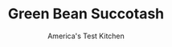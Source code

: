 ---
layout: ../../layouts/MarkdownPostLayout.astro
title: Green Bean Succotash
author: America's Test Kitchen
pubDate: 2023-03-15
description: "We wanted a fresh, relaxed approach to liven up this weeknight staple."
image_url: https://res.cloudinary.com/hksqkdlah/image/upload/ar_1:1,c_fill,dpr_2.0,f_auto,fl_lossy.progressive.strip_profile,g_faces:auto,q_auto:low,w_344/4100_sfs-greenbeanswcorn-cc
tags: ["Side Dishes","Vegetables"]
calories: 1256
protein: 5
carbohydrates: 26
fats: 
fiber: 5
ingredients: ["2 tablespoons, unsalted butter","1 , medium onion, chopped fine","3/4 cup, heavy cream","1 pound, green beans, stem ends snapped off, beans cut into 1-inch pieces","1 , (10-ounce) package frozen corn","1 teaspoon, minced fresh thyme leaves","2 teaspoons, lemon juice"]
serves: 4
time: ""
instructions: ["Heat butter in large skillet over medium heat until foaming. Add onion and cook until translucent, 3 to 4 minutes. Add cream, 1/2 teaspoon salt, and 1/4 teaspoon pepper; bring to boil.","Add beans, cover, lower heat, and simmer gently, stirring occasionally, for 15 minutes. Add corn, cover, and continue to cook, stirring occasionally, until corn is heated through and beans are very tender, 3 to 7 minutes. Remove lid; simmer briskly to further reduce cream if necessary.","Stir in thyme and lemon juice and adjust seasonings with salt and pepper to taste. Serve."]
nutrition: ["469 mg Potassium","130 mg Phosphorus","82 mg Calcium","1 mg Iron","47 mg Magnesium","27 mg Sodium","23 g Fat","2 mg Niacin (B3)","6 g Monounsaturated","1 g Polyunsaturated","21 mg Vitamin C","76 mg Cholesterol","14 g Saturated","5 g Fiber","70 µg Folate (food)","7 g Sugars","18 µg Vitamin K","209 g Water","26 g Carbs","70 µg Folate equivalent (total)","5 g Protein","1 mg Vitamin E","279 µg Vitamin A","314 kcal Energy","1256 calories"]
notes: "Green beans replace traditional lima beans in this easy succotash. If you dont have fresh thyme, finish with 2 tablespoons minced fresh parsley or basil."
---